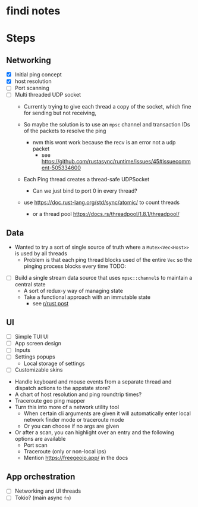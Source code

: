 findi notes
===

# Steps

## Networking
- [x] Initial ping concept
- [x] host resolution 
- [ ] Port scanning
- [ ] Multi threaded UDP socket
  - Currently trying to give each thread a copy of the socket, which fine for sending but not receiving,
  - So maybe the solution is to use an `mpsc` channel and transaction IDs of the packets to resolve the ping
    - nvm this wont work because the recv is an error not a udp packet
      - see https://github.com/rustasync/runtime/issues/45#issuecomment-505334600
  
  - Each Ping thread creates a thread-safe UDPSocket
    - Can we just bind to port 0 in every thread?
  - use https://doc.rust-lang.org/std/sync/atomic/ to count threads
    - or a thread pool https://docs.rs/threadpool/1.8.1/threadpool/

## Data
- Wanted to try a sort of single source of truth where a `Mutex<Vec<Host>>` is used by all threads
  - Problem is that each ping thread blocks used of the entire `Vec` so the pinging process blocks every time
TODO:
- [ ] Build a single stream data source that uses `mpsc::channel`s to maintain a central state
  - A sort of redux-y way of managing state
  - Take a functional approach with an immutable state
    - see [r/rust post](https://www.reddit.com/r/rust/comments/8hh8r3/how_would_you_handle_application_state_in_rust/dymu6er?utm_source=share&utm_medium=web2x&context=3)

## UI
- [ ] Simple TUI UI
- [ ] App screen design
- [ ] Inputs
- [ ] Settings popups
  - Local storage of settings
- [ ] Customizable skins
- Handle keyboard and mouse events from a separate thread and dispatch actions to the appstate store?
- A chart of host resolution and ping roundtrip times?
- Traceroute geo ping mapper
- Turn this into more of a network utility tool
  - When certain cli arguments are given it will automatically enter local network finder mode or traceroute mode
  - Or you can choose if no args are given
- Or after a scan, you can highlight over an entry and the following options are available
  - Port scan
  - Traceroute (only or non-local ips)
  - Mention https://freegeoip.app/ in the docs

## App orchestration
- [ ] Networking and UI threads
- [ ] Tokio? (main async `fn`)
